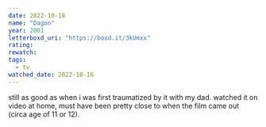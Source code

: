 ```yaml
---
date: 2022-10-18
name: "Dagon"
year: 2001
letterboxd_uri: "https://boxd.it/3kUmxx"
rating: 
rewatch: 
tags:
  - tv
watched_date: 2022-10-16
---
```


still as good as when i was first traumatized by it with my dad. watched it on video at home, must have been pretty close to when the film came out (circa age of 11 or 12).

